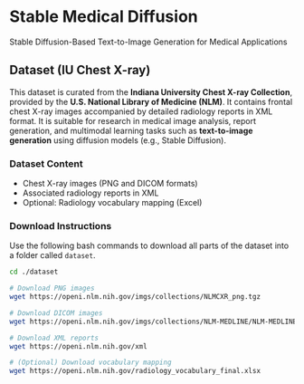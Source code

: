 # Stable Medical Diffusion
Stable Diffusion-Based Text-to-Image Generation for Medical Applications



## Dataset (IU Chest X-ray)

This dataset is curated from the **Indiana University Chest X-ray Collection**, provided by the **U.S. National Library of Medicine (NLM)**. It contains frontal chest X-ray images accompanied by detailed radiology reports in XML format. It is suitable for research in medical image analysis, report generation, and multimodal learning tasks such as **text-to-image generation** using diffusion models (e.g., Stable Diffusion).


### Dataset Content

- Chest X-ray images (PNG and DICOM formats)
- Associated radiology reports in XML
- Optional: Radiology vocabulary mapping (Excel)

### Download Instructions

Use the following bash commands to download all parts of the dataset into a folder called `dataset`.

```bash
cd ./dataset

# Download PNG images
wget https://openi.nlm.nih.gov/imgs/collections/NLMCXR_png.tgz

# Download DICOM images
wget https://openi.nlm.nih.gov/imgs/collections/NLM-MEDLINE/NLM-MEDLINE-DICOM.zip

# Download XML reports
wget https://openi.nlm.nih.gov/xml

# (Optional) Download vocabulary mapping
wget https://openi.nlm.nih.gov/radiology_vocabulary_final.xlsx
```
